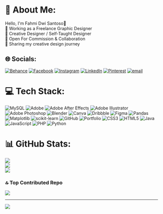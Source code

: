 # 💫 About Me:
Hello, I'm Fahmi Dwi Santoso👏<br>🔭 Working as a Freelance Graphic Designer<br>👯 Creative Designer / Self-Taught Designer<br>🤝 Open For Commission & Collaboration<br>🌱 Sharing my creative design journey


## 🌐 Socials:
[![Behance](https://img.shields.io/badge/Behance-1769ff?logo=behance&logoColor=white)](https://behance.net/https://www.behance.net/fahzzzstudio) [![Facebook](https://img.shields.io/badge/Facebook-%231877F2.svg?logo=Facebook&logoColor=white)](https://facebook.com/https://www.facebook.com/fahmi.d.santoso/) [![Instagram](https://img.shields.io/badge/Instagram-%23E4405F.svg?logo=Instagram&logoColor=white)](https://instagram.com/_fahzzz) [![LinkedIn](https://img.shields.io/badge/LinkedIn-%230077B5.svg?logo=linkedin&logoColor=white)](https://linkedin.com/in/https://www.linkedin.com/in/fahmi-dwi-santoso-540127321/) [![Pinterest](https://img.shields.io/badge/Pinterest-%23E60023.svg?logo=Pinterest&logoColor=white)](https://pinterest.com/FahzzzStudioo) [![email](https://img.shields.io/badge/Email-D14836?logo=gmail&logoColor=white)](mailto:fahzzzstd04@gmail.com) 

# 💻 Tech Stack:
![MySQL](https://img.shields.io/badge/mysql-4479A1.svg?style=flat&logo=mysql&logoColor=white) ![Adobe](https://img.shields.io/badge/adobe-%23FF0000.svg?style=flat&logo=adobe&logoColor=white) ![Adobe After Effects](https://img.shields.io/badge/Adobe%20After%20Effects-9999FF.svg?style=flat&logo=Adobe%20After%20Effects&logoColor=white) ![Adobe Illustrator](https://img.shields.io/badge/adobe%20illustrator-%23FF9A00.svg?style=flat&logo=adobe%20illustrator&logoColor=white) ![Adobe Photoshop](https://img.shields.io/badge/adobe%20photoshop-%2331A8FF.svg?style=flat&logo=adobe%20photoshop&logoColor=white) ![Blender](https://img.shields.io/badge/blender-%23F5792A.svg?style=flat&logo=blender&logoColor=white) ![Canva](https://img.shields.io/badge/Canva-%2300C4CC.svg?style=flat&logo=Canva&logoColor=white) ![Dribbble](https://img.shields.io/badge/Dribbble-EA4C89?style=flat&logo=dribbble&logoColor=white) ![Figma](https://img.shields.io/badge/figma-%23F24E1E.svg?style=flat&logo=figma&logoColor=white) ![Pandas](https://img.shields.io/badge/pandas-%23150458.svg?style=flat&logo=pandas&logoColor=white) ![Matplotlib](https://img.shields.io/badge/Matplotlib-%23ffffff.svg?style=flat&logo=Matplotlib&logoColor=black) ![scikit-learn](https://img.shields.io/badge/scikit--learn-%23F7931E.svg?style=flat&logo=scikit-learn&logoColor=white) ![GitHub](https://img.shields.io/badge/github-%23121011.svg?style=flat&logo=github&logoColor=white) ![Portfolio](https://img.shields.io/badge/Portfolio-%23000000.svg?style=flat&logo=firefox&logoColor=#FF7139) ![CSS3](https://img.shields.io/badge/css3-%231572B6.svg?style=flat&logo=css3&logoColor=white) ![HTML5](https://img.shields.io/badge/html5-%23E34F26.svg?style=flat&logo=html5&logoColor=white) ![Java](https://img.shields.io/badge/java-%23ED8B00.svg?style=flat&logo=openjdk&logoColor=white) ![JavaScript](https://img.shields.io/badge/javascript-%23323330.svg?style=flat&logo=javascript&logoColor=%23F7DF1E) ![PHP](https://img.shields.io/badge/php-%23777BB4.svg?style=flat&logo=php&logoColor=white) ![Python](https://img.shields.io/badge/python-3670A0?style=flat&logo=python&logoColor=ffdd54)
# 📊 GitHub Stats:
![](https://github-readme-stats.vercel.app/api?username=FahzzzStudio&theme=shadow_blue&hide_border=false&include_all_commits=true&count_private=false)<br/>
![](https://nirzak-streak-stats.vercel.app/?user=FahzzzStudio&theme=shadow_blue&hide_border=false)<br/>
![](https://github-readme-stats.vercel.app/api/top-langs/?username=FahzzzStudio&theme=shadow_blue&hide_border=false&include_all_commits=true&count_private=false&layout=compact)

### 🔝 Top Contributed Repo
![](https://github-contributor-stats.vercel.app/api?username=FahzzzStudio&limit=5&theme=dark&combine_all_yearly_contributions=true)

---
[![](https://visitcount.itsvg.in/api?id=FahzzzStudio&icon=0&color=0)](https://visitcount.itsvg.in)

<!-- Proudly created with GPRM ( https://gprm.itsvg.in ) -->
